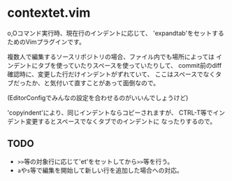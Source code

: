 # contextet.vim

o,Oコマンド実行時、現在行のインデントに応じて、
'expandtab'をセットするためのVimプラグインです。

複数人で編集するソースリポジトリの場合、ファイル内でも場所によっては
インデントにタブを使っていたりスペースを使っていたりして、
commit前のdiff確認時に、変更した行だけインデントがずれていて、
ここはスペースでなくタブだったか、と気付いて直すことがあって面倒なので。

(EditorConfigでみんなの設定を合わせるのがいいんでしょうけど)

'copyindent'により、同じインデントならコピーされますが、
CTRL-T等でインデント変更するとスペースでなくタブでのインデントに
なったりするので。

## TODO
* `>>`等の対象行に応じて'et'をセットしてから`>>`等を行う。
* `a`や`s`等で編集を開始して新しい行を追加した場合への対応。
